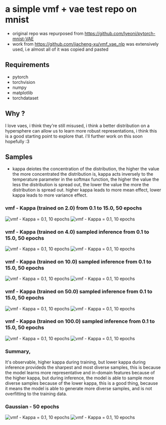 # a simple vmf + vae test repo on mnist

- original repo was repurposed from https://github.com/lyeoni/pytorch-mnist-VAE
- work from https://github.com/jiacheng-xu/vmf_vae_nlp was extensively used, i.e almost all of it was copied and pasted

## Requirements
- pytorch
- torchvision
- numpy
- matplotlib
- torchdataset


## Why ?

I love vaes, i think they're still misused, i think a better distribution on a hypersphere can allow us to learn more robust representations, i think this is a good starting point to explore that. i'll further work on this soon hopefully :3


## Samples

- kappa deiotes the concentration of the distribution, the higher the value the more concentrated the distribution is, kappa acts inversely to the temperature parameter in the softmax function, the higher the value the less the distribution is spread out, the lower the value the more the distribution is spread out. higher kappa leads to more mean effect, lower kappa leads to more variance effect.

### vmf - Kappa (trained on 2.0) from 0.1 to 15.0, 50 epochs
![vmf - Kappa = 0.1, 10 epochs](./samples/latent_vmf_2.0.png)
![vmf - Kappa = 0.1, 10 epochs](./samples/sample_vmf_2.0.png)

### vmf - Kappa (trained on 4.0) sampled inference from 0.1 to 15.0, 50 epochs
![vmf - Kappa = 0.1, 10 epochs](./samples/latent_vmf_4.0.png)
![vmf - Kappa = 0.1, 10 epochs](./samples/sample_vmf_4.0.png)

### vmf - Kappa (trained on 10.0) sampled inference from 0.1 to 15.0, 50 epochs
![vmf - Kappa = 0.1, 10 epochs](./samples/latent_vmf_10.0.png)
![vmf - Kappa = 0.1, 10 epochs](./samples/sample_vmf_10.0.png)

### vmf - Kappa (trained on 50.0) sampled inference from 0.1 to 15.0, 50 epochs
![vmf - Kappa = 0.1, 10 epochs](./samples/latent_vmf_50.png)
![vmf - Kappa = 0.1, 10 epochs](./samples/sample_vmf_50.png)

### vmf - Kappa (trained on 100.0) sampled inference from 0.1 to 15.0, 50 epochs
![vmf - Kappa = 0.1, 10 epochs](./samples/latent_vmf_100.png)
![vmf - Kappa = 0.1, 10 epochs](./samples/sample_vmf_100.png)

### Summary,
It's observable, higher kappa during training, but lower kappa during inference provideds the sharpest and most diverse samples, this is because the model learns more representative and in-domain features because of the higher kappa, but during inference, the model is able to sample more diverse samples because of the lower kappa, this is a good thing, because it means the model is able to generate more diverse samples, and is not overfitting to the training data.

### Gaussian - 50 epochs
![vmf - Kappa = 0.1, 10 epochs](./samples/latent_gauss_.png)
![vmf - Kappa = 0.1, 10 epochs](./samples/sample_gauss_.png)
